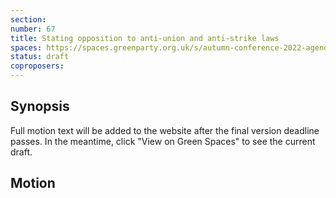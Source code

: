 ```yaml
---
section:
number: 67
title: Stating opposition to anti-union and anti-strike laws
spaces: https://spaces.greenparty.org.uk/s/autumn-conference-2022-agenda-forum/?contentId=101888
status: draft
coproposers:
---
```

## Synopsis
Full motion text will be added to the website after the final version deadline passes. In the meantime, click "View on Green Spaces" to see the current draft.

## Motion
